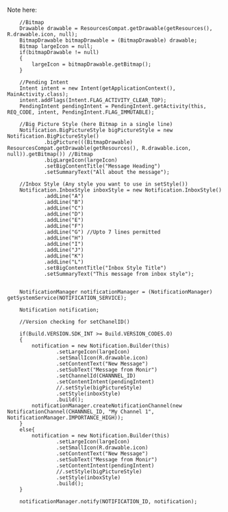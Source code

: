Note here:




        //Bitmap
        Drawable drawable = ResourcesCompat.getDrawable(getResources(), R.drawable.icon, null);
        BitmapDrawable bitmapDrawable = (BitmapDrawable) drawable;
        Bitmap largeIcon = null;
        if(bitmapDrawable != null)
        {
            largeIcon = bitmapDrawable.getBitmap();
        }

        //Pending Intent
        Intent intent = new Intent(getApplicationContext(), MainActivity.class);
        intent.addFlags(Intent.FLAG_ACTIVITY_CLEAR_TOP);
        PendingIntent pendingIntent = PendingIntent.getActivity(this, REQ_CODE, intent, PendingIntent.FLAG_IMMUTABLE);

        //Big Picture Style (here Bitmap in a single line)
        Notification.BigPictureStyle bigPictureStyle = new Notification.BigPictureStyle()
                .bigPicture(((BitmapDrawable) ResourcesCompat.getDrawable(getResources(), R.drawable.icon, null)).getBitmap()) //Bitmap
                .bigLargeIcon(largeIcon)
                .setBigContentTitle("Message Heading")
                .setSummaryText("All about the message");

        //Inbox Style (Any style you want to use in setStyle())
        Notification.InboxStyle inboxStyle = new Notification.InboxStyle()
                .addLine("A")
                .addLine("B")
                .addLine("C")
                .addLine("D")
                .addLine("E")
                .addLine("F")
                .addLine("G") //Upto 7 lines permitted
                .addLine("H")
                .addLine("I")
                .addLine("J")
                .addLine("K")
                .addLine("L")
                .setBigContentTitle("Inbox Style Title")
                .setSummaryText("This message from inbox style");


        NotificationManager notificationManager = (NotificationManager) getSystemService(NOTIFICATION_SERVICE);

        Notification notification;

        //Version checking for setChanelID()
        
        if(Build.VERSION.SDK_INT >= Build.VERSION_CODES.O)
        {
            notification = new Notification.Builder(this)
                    .setLargeIcon(largeIcon)
                    .setSmallIcon(R.drawable.icon)
                    .setContentText("New Message")
                    .setSubText("Message from Monir")
                    .setChannelId(CHANNNEL_ID)
                    .setContentIntent(pendingIntent)
                    //.setStyle(bigPictureStyle)
                    .setStyle(inboxStyle)
                    .build();
            notificationManager.createNotificationChannel(new NotificationChannel(CHANNNEL_ID, "My Channel 1", NotificationManager.IMPORTANCE_HIGH));
        }
        else{
            notification = new Notification.Builder(this)
                    .setLargeIcon(largeIcon)
                    .setSmallIcon(R.drawable.icon)
                    .setContentText("New Message")
                    .setSubText("Message from Monir")
                    .setContentIntent(pendingIntent)
                    //.setStyle(bigPictureStyle)
                    .setStyle(inboxStyle)
                    .build();
        }

        notificationManager.notify(NOTIFICATION_ID, notification);
